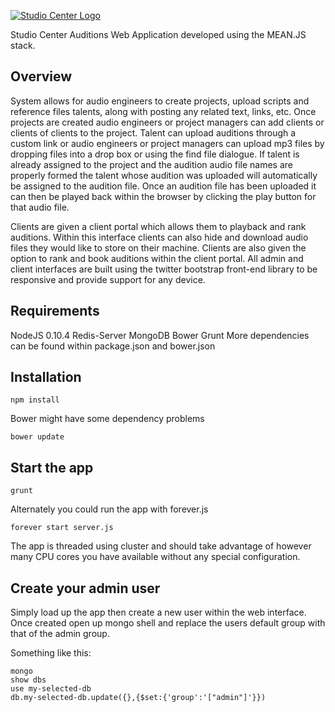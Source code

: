 [![Studio Center Logo](https://studiocenter.com/sites/default/files/homepage-header.png)](https://studiocenter.com/)

Studio Center Auditions Web Application developed using the MEAN.JS stack.

## Overview

System allows for audio engineers to create projects, upload scripts and reference files talents, along with posting any related text, links, etc. Once projects are created audio engineers or project managers can add clients or clients of clients to the project. Talent can upload auditions through a custom link or audio engineers or project managers can upload mp3 files by dropping files into a drop box or using the find file dialogue. If talent is already assigned to the project and the audition audio file names are properly formed the talent whose audition was uploaded will automatically be assigned to the audition file. Once an audition file has been uploaded it can then be played back within the browser by clicking the play button for that audio file.

Clients are given a client portal which allows them to playback and rank auditions. Within this interface clients can also hide and download audio files they would like to store on their machine. Clients are also given the option to rank and book auditions within the client portal. All admin and client interfaces are built using the twitter bootstrap front-end library to be responsive and provide support for any device.

## Requirements

NodeJS 0.10.4
Redis-Server
MongoDB
Bower
Grunt
More dependencies can be found within package.json and bower.json

## Installation

```
npm install
```

Bower might have some dependency problems

```
bower update
```

## Start the app

```
grunt
```

Alternately you could run the app with forever.js

```
forever start server.js
```

The app is threaded using cluster and should take advantage of however many CPU cores you have available without any special configuration.

## Create your admin user

Simply load up the app then create a new user within the web interface. Once created open up mongo shell and replace the users default group with that of the admin group.

Something like this:

```
mongo
show dbs
use my-selected-db
db.my-selected-db.update({},{$set:{'group':'["admin"]'}})

```
